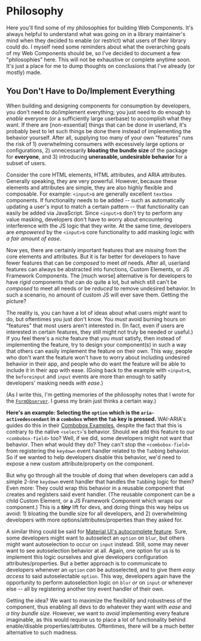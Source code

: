 # Philosophy

Here you'll find some of my philosophies for building Web Components. It's always helpful to understand what was going on in a library maintainer's mind when they decided to enable (or restrict) what users of their library could do. I myself need some reminders about what the overarching goals of my Web Components should be, so I've decided to document a few "philosophies" here. This will not be exhaustive or complete anytime soon. It's just a place for me to dump thoughts on conclusions that I've already (or mostly) made.

## You Don't Have to Do/Implement Everything

When building and designing components for consumption by developers, you don't need to do/implement everything; you just need to do enough to _enable_ everyone (or a sufficiently large userbase) to accomplish what they want. If there are [non-essential] things that can be done in userland, it's probably best to let such things be done there instead of implementing the behavior yourself. After all, supplying too many of your own "features" runs the risk of 1&rpar; overwhelming consumers with excessively large options or configurations, 2&rpar; unnecessarily **bloating the bundle size** of the package for **everyone**, and 3&rpar; introducing **unerasable, undesirable behavior** for a subset of users.

Consider the core HTML elements, HTML attributes, and ARIA attributes. Generally speaking, they are very powerful. However, because these elements and attributes are simple, they are also highly flexible and composable. For example: `<input>`s are generally excellent `textbox` components. If functionality needs to be added -- such as automatically updating a user's input to match a certain pattern -- that functionality can easily be added via JavaScript. Since `<input>`s don't try to perform any value masking, developers don't have to worry about encountering interference with the JS logic that they write. At the same time, developers are _empowered_ by the `<input>`s core functionality to add masking logic with _a fair amount of ease_.

Now yes, there are certainly important features that are _missing_ from the core elements and attributes. But it is far better for developers to have fewer features that can be _composed_ to meet _all_ needs. After all, userland features can always be abstracted into functions, Custom Elements, or JS Framework Components. The [much worse] alternative is for developers to have _rigid_ components that can do quite a lot, but which still can't be _composed_ to meet all needs or be _reduced_ to remove undesired behavior. In such a scenario, no amount of custom JS will ever save them. Getting the picture?

The reality is, you can have a lot of ideas about what users _might_ want to do, but oftentimes you just don't know. You _must_ avoid burning hours on "features" that most users aren't interested in. (In fact, even if users are interested in certain features, they still might not truly be needed or useful.) If you feel there's a niche feature that you _must_ satisfy, then instead of implementing the feature, try to design your component(s) in such a way that others can easily implement the feature on their own. This way, people who don't want the feature won't have to worry about including undesired behavior in their app, and people who do want the feature will be able to include it in their app with ease. (Going back to the example with `<input>`s, the `beforeinput` and `input` events are more than enough to satify developers' masking needs _with ease_.)

(As I write this, I'm getting memories of the philosophy notes that I wrote for the [`FormObserver`](https://github.com/enthusiastic-js/form-observer/blob/main/docs/extras/philosophy.md). I guess my brain just thinks a certain way.)

**Here's an example: Selecting the `option` which is the `aria-activedescendant` in a `combobox` when the `Tab` key is pressed.** WAI-ARIA's guides do this in their [Combobox Examples](https://www.w3.org/WAI/ARIA/apg/patterns/combobox/examples/combobox-select-only), despite the fact that this is contrary to the native `<select>`'s behavior. Should we add this feature to our `<combobox-field>` too? Well, if we did, some developers might not want that behavior. Then what would they do? They can't stop the `<combobox-field>` from registering the `keydown` event handler related to the `Tab`bing behavior. So if we wanted to help developers disable this behavior, we'd need to expose a new custom attribute/property on the component.

But why go through all the trouble of doing that when developers can add a simple 2-line `keydown` event handler that handles the `Tab`bing logic for them? Even more: They could wrap this behavior in a reusable component that creates and registers said event handler. (The reusable component can be a child Custom Element, or a JS Framework Component which wraps our component.) This is a **_tiny_** lift for devs, and doing things this way helps us avoid: 1&rpar; bloating the bundle size for all developers, and 2&rpar; overwhelming developers with more options/attributes/properties than they asked for.

A similar thing could be said for [Material UI's autocomplete feature](https://mui.com/material-ui/api/autocomplete/#autocomplete-prop-autoSelect). Sure, some developers might want to autoselect an `option` on `blur`, but others might want autoselection to occur on `input` instead. Still, some may never want to see autoselection behavior at all. Again, one option for us is to implement this logic ourselves and give developers configuration attributes/properties. But a better approach is to communicate to developers whenever an `option` _can_ be autoselected, and to give them _easy access_ to said autoselectable `option`. This way, developers again have the opportunity to perform autoselection logic on `blur` _or_ on `input` _or_ whenever else -- all by registering another tiny event handler of their own.

Getting the idea? We want to maximize the flexibility and robustness of the component, thus enabling all devs to do whatever they want with _ease_ and _a tiny bundle size_. However, we want to _avoid_ implementing every feature imaginable, as this would require us to place a lot of functionality behind enable/disable properties/attributes. Oftentimes, there will be a much better alternative to such madness.

